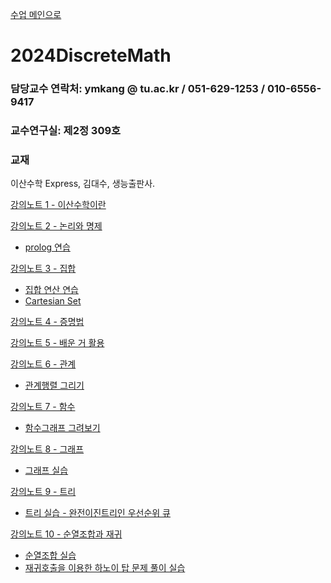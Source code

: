 [수업 메인으로](https://github.com/dknife/dknife.github.io/wiki/Lecture_Homepage)

# 2024DiscreteMath


### 담당교수 연락처: ymkang @ tu.ac.kr / 051-629-1253 / 010-6556-9417

### 교수연구실: 제2정 309호

### 교재

이산수학 Express, 김대수, 생능출판사.

[강의노트 1 - 이산수학이란](https://github.com/dknife/2024DiscreteMath/raw/main/LectureNotes/%EC%9D%B4%EC%82%B0%EC%88%98%ED%95%99_1%EC%9E%A5_%EC%9D%B4%EC%82%B0%EC%88%98%ED%95%99%EC%9D%98%20%EA%B0%9C%EC%9A%94.pdf)

[강의노트 2 - 논리와 명제](https://github.com/dknife/2024DiscreteMath/raw/main/LectureNotes/%EC%9D%B4%EC%82%B0%EC%88%98%ED%95%99_2%EC%9E%A5_%EB%85%BC%EB%A6%AC%EC%99%80%20%EB%AA%85%EC%A0%9C.pdf)

* [prolog 연습](https://github.com/dknife/2024DiscreteMath/raw/main/LectureNotes/%EC%9D%B4%EC%82%B0%EC%88%98%ED%95%99_2%EC%9E%A5_%EB%B3%B4%EC%A1%B0%EC%9E%90%EB%A3%8C_Prolog%20%EC%97%B0%EC%8A%B5%ED%95%98%EA%B8%B0.pdf)

[강의노트 3 - 집합](https://github.com/dknife/2024DiscreteMath/raw/main/LectureNotes/%EC%9D%B4%EC%82%B0%EC%88%98%ED%95%99_3%EC%9E%A5_%EC%A7%91%ED%95%A9%EB%A1%A0.pdf)

* [집합 연산 연습](https://colab.research.google.com/drive/1zS3Mx-rQs53KjW2PhBdj8nX_98Y8xFfx?usp=sharing)
* [Cartesian Set](https://colab.research.google.com/drive/1BQMmZ7Ev5U5TnktX01AKpf6sGKYvhYiD?usp=sharing)

[강의노트 4 - 증명법](https://github.com/dknife/2024DiscreteMath/raw/main/LectureNotes/%EC%9D%B4%EC%82%B0%EC%88%98%ED%95%99_4%EC%9E%A5_%EC%A6%9D%EB%AA%85%EB%B2%95.pdf)

[강의노트 5 - 배운 거 활용](https://github.com/dknife/2024DiscreteMath/raw/main/LectureNotes/%EC%9D%B4%EC%82%B0%EC%88%98%ED%95%99_4%EC%9E%A5%EA%B9%8C%EC%A7%80_%EB%B0%B0%EC%9A%B4%EA%B1%B0%ED%99%9C%EC%9A%A9.pdf)


[강의노트 6 - 관계](https://github.com/dknife/2024DiscreteMath/raw/main/LectureNotes/%EC%9D%B4%EC%82%B0%EC%88%98%ED%95%99_5%EC%9E%A5_%EA%B4%80%EA%B3%84.pdf)

* [관계행렬 그리기](https://colab.research.google.com/drive/1Ios3TI31SBOrgT9r_S3X8al-6RuSKJ3K)

  
[강의노트 7 - 함수](https://github.com/dknife/2024DiscreteMath/blob/main/LectureNotes/%EC%9D%B4%EC%82%B0%EC%88%98%ED%95%99_6%EC%9E%A5_%ED%95%A8%EC%88%98.pdf)

* [함수그래프 그려보기](https://colab.research.google.com/drive/1YuJPTgAQhIPwaZwUYS9lSCCwFOtp3aFT?usp=sharing)

[강의노트 8 - 그래프](https://github.com/dknife/2024DiscreteMath/blob/main/LectureNotes/%EC%9D%B4%EC%82%B0%EC%88%98%ED%95%99_7%EC%9E%A5_%EA%B7%B8%EB%9E%98%ED%94%84.pdf)

* [그래프 실습](https://colab.research.google.com/drive/1SNiOJHQnh3J2HhvwfBdrNVvGOkyWX1aC)

[강의노트 9 - 트리](https://github.com/dknife/2024DiscreteMath/blob/main/LectureNotes/%EC%9D%B4%EC%82%B0%EC%88%98%ED%95%99_8%EC%9E%A5_%ED%8A%B8%EB%A6%AC.pdf)

* [트리 실습 - 완전이진트리인 우선순위 큐](https://colab.research.google.com/drive/1ayTLkSKVysrfNnm1ThFs8uX8JRIOGUM2#scrollTo=BiVKeiOXXiEq)

[강의노트 10 - 순열조합과 재귀]()

* [순열조합 실습](https://colab.research.google.com/drive/1jt-8t38VCgcBAXL9O27mQxD1H23crKr1#scrollTo=-wFWCYvsNQc0)
* [재귀호출을 이용한 하노이 탑 문제 풀이 실습]()
